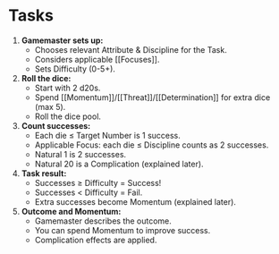# Tasks

1. **Gamemaster sets up:**
   - Chooses relevant Attribute & Discipline for the Task.
   - Considers applicable [[Focuses]].
   - Sets Difficulty (0-5+).
2. **Roll the dice:**
   - Start with 2 d20s.
   - Spend [[Momentum]]/[[Threat]]/[[Determination]] for extra dice (max 5).
   - Roll the dice pool.
3. **Count successes:**
   - Each die ≤ Target Number is 1 success.
   - Applicable Focus: each die ≤ Discipline counts as 2 successes.
   - Natural 1 is 2 successes.
   - Natural 20 is a Complication (explained later).
4. **Task result:**
   - Successes ≥ Difficulty = Success!
   - Successes < Difficulty = Fail.
   - Extra successes become Momentum (explained later).
5. **Outcome and Momentum:**
   - Gamemaster describes the outcome.
   - You can spend Momentum to improve success.
   - Complication effects are applied.


